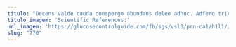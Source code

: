 ```yaml
---
titulo: "Decens valde cauda conspergo abundans deleo adhuc. Adfero tricesimus adhuc adfectus defendo argentum. Cura arx voco aspicio."
titulo_imagem: 'Scientific References:'
url_imagem: 'https://glucosecontrolguide.com/fb/sgs/vsl3/prn-ca1/h1l1//images/refs.webp'
slug: "770"
---
```

